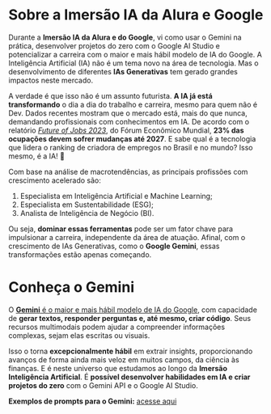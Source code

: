 # Sobre a Imersão IA da Alura e Google
Durante a **Imersão IA da Alura e do Google**, vi como usar o Gemini na prática, desenvolver projetos do zero com o Google AI Studio e potencializar a carreira com o maior e mais hábil modelo de IA do Google. A Inteligência Artificial (IA) não é um tema novo na área de tecnologia. Mas o desenvolvimento de diferentes **IAs Generativas** tem gerado grandes impactos neste mercado.

A verdade é que isso não é um assunto futurista. **A IA já está transformando** o dia a dia do trabalho e carreira, mesmo para quem não é Dev. Dados recentes mostram que o mercado está, mais do que nunca, demandando profissionais com conhecimentos em IA. De acordo com o relatório *[Future of Jobs 2023](https://empresas.alura.com.br/e3t/Ctc/I8+113/d2z6gD04/VVZwVs2yQqKnW2cFCj26xTvkwW1CR2894-_pHFN3X6VHt3lLBGV1-WJV7CgPVCW8dmXJK92TvWSW68QGQj7-snJSW7x_5F53dXg-QW69mg4r4WD5YDVlGmGb7lR_2tW7N9cgF4TnwCRW1t2bdh1JxkP0W1TRnwl5rJGXHW5KwkbY419V7-W2x83q74xzb09W7Ykv8G4rm_vjN3g1kPlZQq3zW3_7FkR4ByWSSW411ZF73_W5bSW1rlxZV5gCpzLW2d9cmn3WnXzpVn44cp91pwhGVQwFR88sn8pkW6lxdQP68bdG9VzhqqP3BSkBbW2cBZ3_59Fw01W9h7kwM5mG_08N417pm5Z1trKN3HTKmWDCnGL36pn1)*, do Fórum Econômico Mundial, **23% das ocupações devem sofrer mudanças até 2027**. E sabe qual é a tecnologia que lidera o ranking de criadora de empregos no Brasil e no mundo? Isso mesmo, é a IA! 🤖

Com base na análise de macrotendências, as principais profissões com crescimento acelerado são:

1. Especialista em Inteligência Artificial e Machine Learning;
2. Especialista em Sustentabilidade (ESG);
3. Analista de Inteligência de Negócio (BI).

Ou seja, **dominar essas ferramentas** pode ser um fator chave para impulsionar a carreira, independente da área de atuação. Afinal, com o crescimento de IAs Generativas, como o **Google Gemini**, essas transformações estão apenas começando.

# Conheça o Gemini
O [**Gemini** é o maior e mais hábil modelo de IA do Google](https://blog.google/intl/pt-br/novidades/tecnologia/apresentando-o-gemini-nosso-maior-e-mais-habil-modelo-de-ia/), com capacidade de **gerar textos, responder perguntas e, até mesmo, criar código**. Seus recursos multimodais podem ajudar a compreender informações complexas, sejam elas escritas ou visuais.

Isso o torna **excepcionalmente hábil** em extrair insights, proporcionando avanços de forma ainda mais veloz em muitos campos, da ciência às finanças.
E é neste universo que estudamos ao longo da **Imersão Inteligência Artificial**. É **possível desenvolver habilidades em IA e criar projetos do zero** com o Gemini API e o Google AI Studio.  

**Exemplos de prompts para o Gemini:** [acesse aqui](https://ai.google.dev/examples?hl=pt-br)
